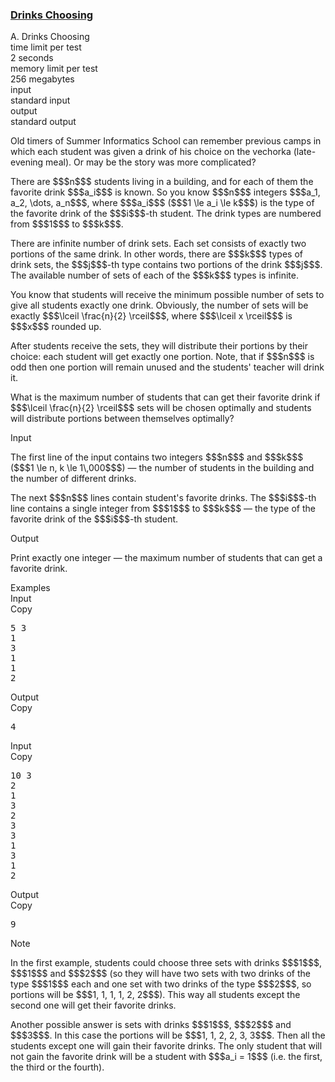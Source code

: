 <h3><a href="https://codeforces.com/contest/1195/problem/A" target="_blank" rel="noopener noreferrer">Drinks Choosing</a></h3>

<div class="header"><div class="title">A. Drinks Choosing</div><div class="time-limit"><div class="property-title">time limit per test</div>2 seconds</div><div class="memory-limit"><div class="property-title">memory limit per test</div>256 megabytes</div><div class="input-file input-standard"><div class="property-title">input</div>standard input</div><div class="output-file output-standard"><div class="property-title">output</div>standard output</div></div><div><p>Old timers of Summer Informatics School can remember previous camps in which each student was given a drink of his choice on the vechorka (late-evening meal). Or may be the story was more complicated?</p><p>There are $$$n$$$ students living in a building, and for each of them the favorite drink $$$a_i$$$ is known. So you know $$$n$$$ integers $$$a_1, a_2, \dots, a_n$$$, where $$$a_i$$$ ($$$1 \le a_i \le k$$$) is the type of the favorite drink of the $$$i$$$-th student. The drink types are numbered from $$$1$$$ to $$$k$$$.</p><p>There are infinite number of drink sets. Each set consists of <span class="tex-font-style-bf">exactly two</span> portions of the same drink. In other words, there are $$$k$$$ types of drink sets, the $$$j$$$-th type contains two portions of the drink $$$j$$$. The available number of sets of each of the $$$k$$$ types is infinite.</p><p>You know that students will receive the minimum possible number of sets to give all students exactly one drink. Obviously, the number of sets will be exactly $$$\lceil \frac{n}{2} \rceil$$$, where $$$\lceil x \rceil$$$ is $$$x$$$ rounded up.</p><p>After students receive the sets, they will distribute their portions by their choice: each student will get exactly one portion. Note, that if $$$n$$$ is odd then one portion will remain unused and the students' teacher will drink it.</p><p>What is the maximum number of students that can get their favorite drink if $$$\lceil \frac{n}{2} \rceil$$$ sets will be chosen optimally and students will distribute portions between themselves optimally?</p></div><div class="input-specification"><div class="section-title">Input</div><p>The first line of the input contains two integers $$$n$$$ and $$$k$$$ ($$$1 \le n, k \le 1\,000$$$) — the number of students in the building and the number of different drinks.</p><p>The next $$$n$$$ lines contain student's favorite drinks. The $$$i$$$-th line contains a single integer from $$$1$$$ to $$$k$$$ — the type of the favorite drink of the $$$i$$$-th student.</p></div><div class="output-specification"><div class="section-title">Output</div><p>Print exactly one integer — the maximum number of students that can get a favorite drink.</p></div><div class="sample-tests"><div class="section-title">Examples</div><div class="sample-test"><div class="input"><div class="title">Input<div title="Copy" data-clipboard-target="#id006789520719089314" id="id007346718158414782" class="input-output-copier">Copy</div></div><pre id="id006789520719089314">5 3
1
3
1
1
2
</pre></div><div class="output"><div class="title">Output<div title="Copy" data-clipboard-target="#id009178295112986425" id="id0046134115802115083" class="input-output-copier">Copy</div></div><pre id="id009178295112986425">4
</pre></div><div class="input"><div class="title">Input<div title="Copy" data-clipboard-target="#id005679973426825012" id="id008433480489037041" class="input-output-copier">Copy</div></div><pre id="id005679973426825012">10 3
2
1
3
2
3
3
1
3
1
2
</pre></div><div class="output"><div class="title">Output<div title="Copy" data-clipboard-target="#id0032748700182853785" id="id0021628721962999808" class="input-output-copier">Copy</div></div><pre id="id0032748700182853785">9
</pre></div></div></div><div class="note"><div class="section-title">Note</div><p>In the first example, students could choose three sets with drinks $$$1$$$, $$$1$$$ and $$$2$$$ (so they will have two sets with two drinks of the type $$$1$$$ each and one set with two drinks of the type $$$2$$$, so portions will be $$$1, 1, 1, 1, 2, 2$$$). This way all students except the second one will get their favorite drinks.</p><p>Another possible answer is sets with drinks $$$1$$$, $$$2$$$ and $$$3$$$. In this case the portions will be $$$1, 1, 2, 2, 3, 3$$$. Then all the students except one will gain their favorite drinks. The only student that will not gain the favorite drink will be a student with $$$a_i = 1$$$ (i.e. the first, the third or the fourth).</p></div>